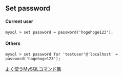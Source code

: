 ## Set password

#### Current user

```
mysql > set password = password('hogehoge123');
```

#### Others

```
mysql > set password for 'testuser'@'localhost' = password('hogehoge123');
```

[よく使うMySQLコマンド集](https://qiita.com/CyberMergina/items/f889519e6be19c46f5f4)

